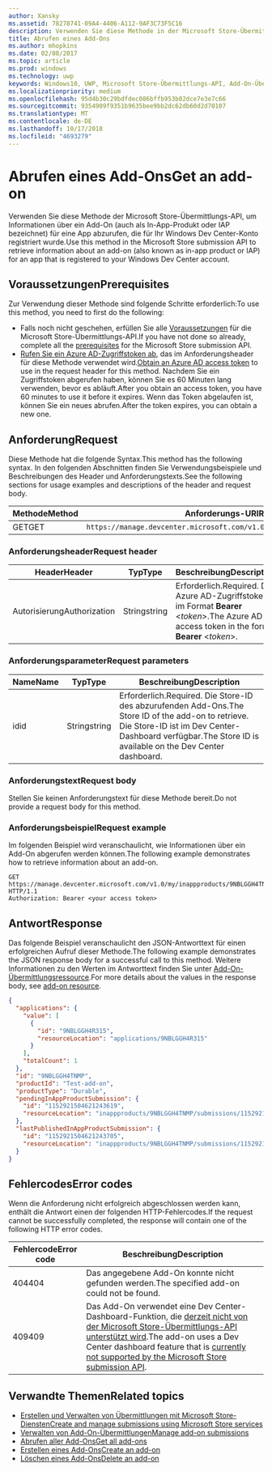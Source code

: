 ```yaml
---
author: Xansky
ms.assetid: 78278741-09A4-4406-A112-9AF3C73F5C16
description: Verwenden Sie diese Methode in der Microsoft Store-Übermittlungs-API, um Informationen über ein Add-On für eine App abzurufen, die für Ihr Windows Dev Center-Konto registriert wurde.
title: Abrufen eines Add-Ons
ms.author: mhopkins
ms.date: 02/08/2017
ms.topic: article
ms.prod: windows
ms.technology: uwp
keywords: Windows10, UWP, Microsoft Store-Übermittlungs-API, Add-On-Übermittlung, In-App-Produkt, IAP
ms.localizationpriority: medium
ms.openlocfilehash: 95d4b30c29bdfdec086bffb953b02dce7e3e7c66
ms.sourcegitcommit: 9354909f9351b9635bee9bb2dc62db60d2d70107
ms.translationtype: MT
ms.contentlocale: de-DE
ms.lasthandoff: 10/17/2018
ms.locfileid: "4693279"
---
```

# <a name="get-an-add-on"></a><span data-ttu-id="bc40a-104">Abrufen eines Add-Ons</span><span class="sxs-lookup"><span data-stu-id="bc40a-104">Get an add-on</span></span>

<span data-ttu-id="bc40a-105">Verwenden Sie diese Methode der Microsoft Store-Übermittlungs-API, um Informationen über ein Add-On (auch als In-App-Produkt oder IAP bezeichnet) für eine App abzurufen, die für Ihr Windows Dev Center-Konto registriert wurde.</span><span class="sxs-lookup"><span data-stu-id="bc40a-105">Use this method in the Microsoft Store submission API to retrieve information about an add-on (also known as in-app product or IAP) for an app that is registered to your Windows Dev Center account.</span></span>

## <a name="prerequisites"></a><span data-ttu-id="bc40a-106">Voraussetzungen</span><span class="sxs-lookup"><span data-stu-id="bc40a-106">Prerequisites</span></span>

<span data-ttu-id="bc40a-107">Zur Verwendung dieser Methode sind folgende Schritte erforderlich:</span><span class="sxs-lookup"><span data-stu-id="bc40a-107">To use this method, you need to first do the following:</span></span>

* <span data-ttu-id="bc40a-108">Falls noch nicht geschehen, erfüllen Sie alle [Voraussetzungen](create-and-manage-submissions-using-windows-store-services.md#prerequisites) für die Microsoft Store-Übermittlungs-API.</span><span class="sxs-lookup"><span data-stu-id="bc40a-108">If you have not done so already, complete all the [prerequisites](create-and-manage-submissions-using-windows-store-services.md#prerequisites) for the Microsoft Store submission API.</span></span>
* <span data-ttu-id="bc40a-109">[Rufen Sie ein Azure AD-Zugriffstoken ab](create-and-manage-submissions-using-windows-store-services.md#obtain-an-azure-ad-access-token), das im Anforderungsheader für diese Methode verwendet wird.</span><span class="sxs-lookup"><span data-stu-id="bc40a-109">[Obtain an Azure AD access token](create-and-manage-submissions-using-windows-store-services.md#obtain-an-azure-ad-access-token) to use in the request header for this method.</span></span> <span data-ttu-id="bc40a-110">Nachdem Sie ein Zugriffstoken abgerufen haben, können Sie es 60 Minuten lang verwenden, bevor es abläuft.</span><span class="sxs-lookup"><span data-stu-id="bc40a-110">After you obtain an access token, you have 60 minutes to use it before it expires.</span></span> <span data-ttu-id="bc40a-111">Wenn das Token abgelaufen ist, können Sie ein neues abrufen.</span><span class="sxs-lookup"><span data-stu-id="bc40a-111">After the token expires, you can obtain a new one.</span></span>

## <a name="request"></a><span data-ttu-id="bc40a-112">Anforderung</span><span class="sxs-lookup"><span data-stu-id="bc40a-112">Request</span></span>

<span data-ttu-id="bc40a-113">Diese Methode hat die folgende Syntax.</span><span class="sxs-lookup"><span data-stu-id="bc40a-113">This method has the following syntax.</span></span> <span data-ttu-id="bc40a-114">In den folgenden Abschnitten finden Sie Verwendungsbeispiele und Beschreibungen des Header und Anforderungstexts.</span><span class="sxs-lookup"><span data-stu-id="bc40a-114">See the following sections for usage examples and descriptions of the header and request body.</span></span>

| <span data-ttu-id="bc40a-115">Methode</span><span class="sxs-lookup"><span data-stu-id="bc40a-115">Method</span></span> | <span data-ttu-id="bc40a-116">Anforderungs-URI</span><span class="sxs-lookup"><span data-stu-id="bc40a-116">Request URI</span></span>                                                      |
|--------|------------------------------------------------------------------|
| <span data-ttu-id="bc40a-117">GET</span><span class="sxs-lookup"><span data-stu-id="bc40a-117">GET</span></span>    | ```https://manage.devcenter.microsoft.com/v1.0/my/inappproducts/{inAppProductId}``` |


### <a name="request-header"></a><span data-ttu-id="bc40a-118">Anforderungsheader</span><span class="sxs-lookup"><span data-stu-id="bc40a-118">Request header</span></span>

| <span data-ttu-id="bc40a-119">Header</span><span class="sxs-lookup"><span data-stu-id="bc40a-119">Header</span></span>        | <span data-ttu-id="bc40a-120">Typ</span><span class="sxs-lookup"><span data-stu-id="bc40a-120">Type</span></span>   | <span data-ttu-id="bc40a-121">Beschreibung</span><span class="sxs-lookup"><span data-stu-id="bc40a-121">Description</span></span>                                                                 |
|---------------|--------|-----------------------------------------------------------------------------|
| <span data-ttu-id="bc40a-122">Autorisierung</span><span class="sxs-lookup"><span data-stu-id="bc40a-122">Authorization</span></span> | <span data-ttu-id="bc40a-123">String</span><span class="sxs-lookup"><span data-stu-id="bc40a-123">string</span></span> | <span data-ttu-id="bc40a-124">Erforderlich.</span><span class="sxs-lookup"><span data-stu-id="bc40a-124">Required.</span></span> <span data-ttu-id="bc40a-125">Das Azure AD-Zugriffstoken im Format **Bearer** &lt;*token*&gt;.</span><span class="sxs-lookup"><span data-stu-id="bc40a-125">The Azure AD access token in the form **Bearer** &lt;*token*&gt;.</span></span> |


### <a name="request-parameters"></a><span data-ttu-id="bc40a-126">Anforderungsparameter</span><span class="sxs-lookup"><span data-stu-id="bc40a-126">Request parameters</span></span>

| <span data-ttu-id="bc40a-127">Name</span><span class="sxs-lookup"><span data-stu-id="bc40a-127">Name</span></span>        | <span data-ttu-id="bc40a-128">Typ</span><span class="sxs-lookup"><span data-stu-id="bc40a-128">Type</span></span>   | <span data-ttu-id="bc40a-129">Beschreibung</span><span class="sxs-lookup"><span data-stu-id="bc40a-129">Description</span></span>                                                                 |
|---------------|--------|-----------------------------------------------------------------------------|
| <span data-ttu-id="bc40a-130">id</span><span class="sxs-lookup"><span data-stu-id="bc40a-130">id</span></span> | <span data-ttu-id="bc40a-131">String</span><span class="sxs-lookup"><span data-stu-id="bc40a-131">string</span></span> | <span data-ttu-id="bc40a-132">Erforderlich.</span><span class="sxs-lookup"><span data-stu-id="bc40a-132">Required.</span></span> <span data-ttu-id="bc40a-133">Die Store-ID des abzurufenden Add-Ons.</span><span class="sxs-lookup"><span data-stu-id="bc40a-133">The Store ID of the add-on to retrieve.</span></span> <span data-ttu-id="bc40a-134">Die Store-ID ist im Dev Center-Dashboard verfügbar.</span><span class="sxs-lookup"><span data-stu-id="bc40a-134">The Store ID is available on the Dev Center dashboard.</span></span>  |


### <a name="request-body"></a><span data-ttu-id="bc40a-135">Anforderungstext</span><span class="sxs-lookup"><span data-stu-id="bc40a-135">Request body</span></span>

<span data-ttu-id="bc40a-136">Stellen Sie keinen Anforderungstext für diese Methode bereit.</span><span class="sxs-lookup"><span data-stu-id="bc40a-136">Do not provide a request body for this method.</span></span>


### <a name="request-example"></a><span data-ttu-id="bc40a-137">Anforderungsbeispiel</span><span class="sxs-lookup"><span data-stu-id="bc40a-137">Request example</span></span>

<span data-ttu-id="bc40a-138">Im folgenden Beispiel wird veranschaulicht, wie Informationen über ein Add-On abgerufen werden können.</span><span class="sxs-lookup"><span data-stu-id="bc40a-138">The following example demonstrates how to retrieve information about an add-on.</span></span>

```
GET https://manage.devcenter.microsoft.com/v1.0/my/inappproducts/9NBLGGH4TNMP HTTP/1.1
Authorization: Bearer <your access token>
```

## <a name="response"></a><span data-ttu-id="bc40a-139">Antwort</span><span class="sxs-lookup"><span data-stu-id="bc40a-139">Response</span></span>

<span data-ttu-id="bc40a-140">Das folgende Beispiel veranschaulicht den JSON-Antworttext für einen erfolgreichen Aufruf dieser Methode.</span><span class="sxs-lookup"><span data-stu-id="bc40a-140">The following example demonstrates the JSON response body for a successful call to this method.</span></span> <span data-ttu-id="bc40a-141">Weitere Informationen zu den Werten im Antworttext finden Sie unter [Add-On-Übermittlungsressource](manage-add-ons.md#add-on-object).</span><span class="sxs-lookup"><span data-stu-id="bc40a-141">For more details about the values in the response body, see [add-on resource](manage-add-ons.md#add-on-object).</span></span>

```json
{
  "applications": {
    "value": [
      {
        "id": "9NBLGGH4R315",
        "resourceLocation": "applications/9NBLGGH4R315"
      }
    ],
    "totalCount": 1
  },
  "id": "9NBLGGH4TNMP",
  "productId": "Test-add-on",
  "productType": "Durable",
  "pendingInAppProductSubmission": {
    "id": "1152921504621243619",
    "resourceLocation": "inappproducts/9NBLGGH4TNMP/submissions/1152921504621243619"
  },
  "lastPublishedInAppProductSubmission": {
    "id": "1152921504621243705",
    "resourceLocation": "inappproducts/9NBLGGH4TNMP/submissions/1152921504621243705"
  }
}
```

## <a name="error-codes"></a><span data-ttu-id="bc40a-142">Fehlercodes</span><span class="sxs-lookup"><span data-stu-id="bc40a-142">Error codes</span></span>

<span data-ttu-id="bc40a-143">Wenn die Anforderung nicht erfolgreich abgeschlossen werden kann, enthält die Antwort einen der folgenden HTTP-Fehlercodes.</span><span class="sxs-lookup"><span data-stu-id="bc40a-143">If the request cannot be successfully completed, the response will contain one of the following HTTP error codes.</span></span>

| <span data-ttu-id="bc40a-144">Fehlercode</span><span class="sxs-lookup"><span data-stu-id="bc40a-144">Error code</span></span> |  <span data-ttu-id="bc40a-145">Beschreibung</span><span class="sxs-lookup"><span data-stu-id="bc40a-145">Description</span></span>   |
|--------|------------------|
| <span data-ttu-id="bc40a-146">404</span><span class="sxs-lookup"><span data-stu-id="bc40a-146">404</span></span>  | <span data-ttu-id="bc40a-147">Das angegebene Add-On konnte nicht gefunden werden.</span><span class="sxs-lookup"><span data-stu-id="bc40a-147">The specified add-on could not be found.</span></span> |
| <span data-ttu-id="bc40a-148">409</span><span class="sxs-lookup"><span data-stu-id="bc40a-148">409</span></span>  | <span data-ttu-id="bc40a-149">Das Add-On verwendet eine Dev Center-Dashboard-Funktion, die [derzeit nicht von der Microsoft Store-Übermittlungs-API unterstützt wird](create-and-manage-submissions-using-windows-store-services.md#not_supported).</span><span class="sxs-lookup"><span data-stu-id="bc40a-149">The add-on uses a Dev Center dashboard feature that is [currently not supported by the Microsoft Store submission API](create-and-manage-submissions-using-windows-store-services.md#not_supported).</span></span>  |


## <a name="related-topics"></a><span data-ttu-id="bc40a-150">Verwandte Themen</span><span class="sxs-lookup"><span data-stu-id="bc40a-150">Related topics</span></span>

* [<span data-ttu-id="bc40a-151">Erstellen und Verwalten von Übermittlungen mit Microsoft Store-Diensten</span><span class="sxs-lookup"><span data-stu-id="bc40a-151">Create and manage submissions using Microsoft Store services</span></span>](create-and-manage-submissions-using-windows-store-services.md)
* [<span data-ttu-id="bc40a-152">Verwalten von Add-On-Übermittlungen</span><span class="sxs-lookup"><span data-stu-id="bc40a-152">Manage add-on submissions</span></span>](manage-add-on-submissions.md)
* [<span data-ttu-id="bc40a-153">Abrufen aller Add-Ons</span><span class="sxs-lookup"><span data-stu-id="bc40a-153">Get all add-ons</span></span>](get-all-add-ons.md)
* [<span data-ttu-id="bc40a-154">Erstellen eines Add-Ons</span><span class="sxs-lookup"><span data-stu-id="bc40a-154">Create an add-on</span></span>](create-an-add-on.md)
* [<span data-ttu-id="bc40a-155">Löschen eines Add-Ons</span><span class="sxs-lookup"><span data-stu-id="bc40a-155">Delete an add-on</span></span>](delete-an-add-on.md)
